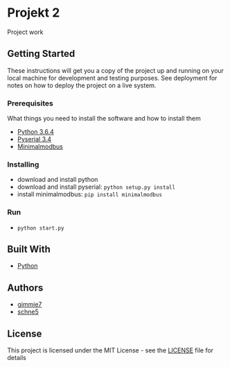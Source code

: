 # Projekt 2

Project work

## Getting Started

These instructions will get you a copy of the project up and running on your local machine for development and testing purposes. See deployment for notes on how to deploy the project on a live system.

### Prerequisites

What things you need to install the software and how to install them

* [Python 3.6.4](https://www.python.org/downloads/release/python-364/)
* [Pyserial 3.4](https://pythonhosted.org/pyserial/pyserial.html#installation)
* [Minimalmodbus](http://minimalmodbus.readthedocs.io/en/master/index.html)

### Installing

* download and install python
* download and install pyserial: `python setup.py install`
* install minimalmodbus: `pip install minimalmodbus`

### Run
* `python start.py`

## Built With

* [Python](https://www.python.org/)

## Authors

* [gimmie7](https://github.com/gimmie7)
* [schne5](https://github.com/schne5)

## License

This project is licensed under the MIT License - see the [LICENSE](LICENSE) file for details
